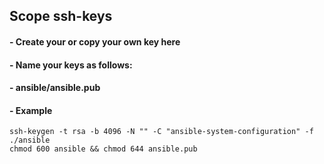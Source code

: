 ## Scope ssh-keys 
#### - Create your or copy your own key here
#### - Name your keys as follows: 
####	- ansible/ansible.pub 

#### - Example 
```
ssh-keygen -t rsa -b 4096 -N "" -C "ansible-system-configuration" -f ./ansible
chmod 600 ansible && chmod 644 ansible.pub
```
